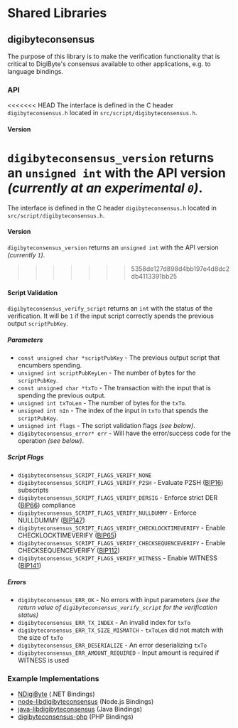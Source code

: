 Shared Libraries
================

## digibyteconsensus

The purpose of this library is to make the verification functionality that is critical to DigiByte's consensus available to other applications, e.g. to language bindings.

### API

<<<<<<< HEAD
The interface is defined in the C header `digibyteconsensus.h` located in  `src/script/digibyteconsensus.h`.

#### Version

`digibyteconsensus_version` returns an `unsigned int` with the API version *(currently at an experimental `0`)*.
=======
The interface is defined in the C header `digibyteconsensus.h` located in `src/script/digibyteconsensus.h`.

#### Version

`digibyteconsensus_version` returns an `unsigned int` with the API version *(currently `1`)*.
>>>>>>> 5358de127d898d4bb197e4d8dc2db4113391bb25

#### Script Validation

`digibyteconsensus_verify_script` returns an `int` with the status of the verification. It will be `1` if the input script correctly spends the previous output `scriptPubKey`.

##### Parameters
- `const unsigned char *scriptPubKey` - The previous output script that encumbers spending.
- `unsigned int scriptPubKeyLen` - The number of bytes for the `scriptPubKey`.
- `const unsigned char *txTo` - The transaction with the input that is spending the previous output.
- `unsigned int txToLen` - The number of bytes for the `txTo`.
- `unsigned int nIn` - The index of the input in `txTo` that spends the `scriptPubKey`.
- `unsigned int flags` - The script validation flags *(see below)*.
- `digibyteconsensus_error* err` - Will have the error/success code for the operation *(see below)*.

##### Script Flags
- `digibyteconsensus_SCRIPT_FLAGS_VERIFY_NONE`
- `digibyteconsensus_SCRIPT_FLAGS_VERIFY_P2SH` - Evaluate P2SH ([BIP16](https://github.com/digibyte/bips/blob/master/bip-0016.mediawiki)) subscripts
- `digibyteconsensus_SCRIPT_FLAGS_VERIFY_DERSIG` - Enforce strict DER ([BIP66](https://github.com/digibyte/bips/blob/master/bip-0066.mediawiki)) compliance
- `digibyteconsensus_SCRIPT_FLAGS_VERIFY_NULLDUMMY` - Enforce NULLDUMMY ([BIP147](https://github.com/digibyte/bips/blob/master/bip-0147.mediawiki))
- `digibyteconsensus_SCRIPT_FLAGS_VERIFY_CHECKLOCKTIMEVERIFY` - Enable CHECKLOCKTIMEVERIFY ([BIP65](https://github.com/digibyte/bips/blob/master/bip-0065.mediawiki))
- `digibyteconsensus_SCRIPT_FLAGS_VERIFY_CHECKSEQUENCEVERIFY` - Enable CHECKSEQUENCEVERIFY ([BIP112](https://github.com/digibyte/bips/blob/master/bip-0112.mediawiki))
- `digibyteconsensus_SCRIPT_FLAGS_VERIFY_WITNESS` - Enable WITNESS ([BIP141](https://github.com/digibyte/bips/blob/master/bip-0141.mediawiki))

##### Errors
- `digibyteconsensus_ERR_OK` - No errors with input parameters *(see the return value of `digibyteconsensus_verify_script` for the verification status)*
- `digibyteconsensus_ERR_TX_INDEX` - An invalid index for `txTo`
- `digibyteconsensus_ERR_TX_SIZE_MISMATCH` - `txToLen` did not match with the size of `txTo`
- `digibyteconsensus_ERR_DESERIALIZE` - An error deserializing `txTo`
- `digibyteconsensus_ERR_AMOUNT_REQUIRED` - Input amount is required if WITNESS is used

### Example Implementations
- [NDigiByte](https://github.com/NicolasDorier/NDigiByte/blob/master/NDigiByte/Script.cs#L814) (.NET Bindings)
- [node-libdigibyteconsensus](https://github.com/bitpay/node-libdigibyteconsensus) (Node.js Bindings)
- [java-libdigibyteconsensus](https://github.com/dexX7/java-libdigibyteconsensus) (Java Bindings)
- [digibyteconsensus-php](https://github.com/Bit-Wasp/digibyteconsensus-php) (PHP Bindings)
